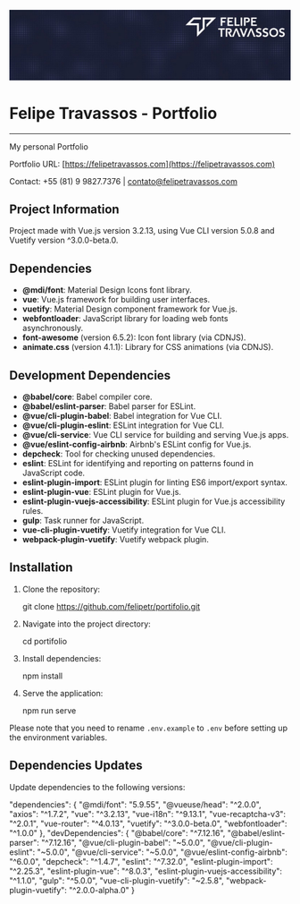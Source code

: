 ![Screenshot](https://github.com/felipetr/portfolio/blob/main/src/assets/images/cover.jpg?raw=true)

Felipe Travassos - Portfolio
============================

* * *

My personal Portfolio

Portfolio URL: [https://felipetravassos.com](https://felipetravassos.com)

Contact: +55 (81) 9 9827.7376 | contato@felipetravassos.com

Project Information
-------------------

Project made with Vue.js version 3.2.13, using Vue CLI version 5.0.8 and Vuetify version ^3.0.0-beta.0.

Dependencies
------------

*   **@mdi/font**: Material Design Icons font library.
*   **vue**: Vue.js framework for building user interfaces.
*   **vuetify**: Material Design component framework for Vue.js.
*   **webfontloader**: JavaScript library for loading web fonts asynchronously.
*   **font-awesome** (version 6.5.2): Icon font library (via CDNJS).
*   **animate.css** (version 4.1.1): Library for CSS animations (via CDNJS).

Development Dependencies
------------------------

*   **@babel/core**: Babel compiler core.
*   **@babel/eslint-parser**: Babel parser for ESLint.
*   **@vue/cli-plugin-babel**: Babel integration for Vue CLI.
*   **@vue/cli-plugin-eslint**: ESLint integration for Vue CLI.
*   **@vue/cli-service**: Vue CLI service for building and serving Vue.js apps.
*   **@vue/eslint-config-airbnb**: Airbnb's ESLint config for Vue.js.
*   **depcheck**: Tool for checking unused dependencies.
*   **eslint**: ESLint for identifying and reporting on patterns found in JavaScript code.
*   **eslint-plugin-import**: ESLint plugin for linting ES6 import/export syntax.
*   **eslint-plugin-vue**: ESLint plugin for Vue.js.
*   **eslint-plugin-vuejs-accessibility**: ESLint plugin for Vue.js accessibility rules.
*   **gulp**: Task runner for JavaScript.
*   **vue-cli-plugin-vuetify**: Vuetify integration for Vue CLI.
*   **webpack-plugin-vuetify**: Vuetify webpack plugin.

Installation
------------

1.  Clone the repository:

    git clone https://github.com/felipetr/portifolio.git

2.  Navigate into the project directory:

    cd portifolio

3.  Install dependencies:

    npm install

4.  Serve the application:

    npm run serve

Please note that you need to rename `.env.example` to `.env` before setting up the environment variables.

Dependencies Updates
--------------------

Update dependencies to the following versions:

"dependencies": {
  "@mdi/font": "5.9.55",
  "@vueuse/head": "^2.0.0",
  "axios": "^1.7.2",
  "vue": "^3.2.13",
  "vue-i18n": "^9.13.1",
  "vue-recaptcha-v3": "^2.0.1",
  "vue-router": "^4.0.13",
  "vuetify": "^3.0.0-beta.0",
  "webfontloader": "^1.0.0"
},
"devDependencies": {
  "@babel/core": "^7.12.16",
  "@babel/eslint-parser": "^7.12.16",
  "@vue/cli-plugin-babel": "~5.0.0",
  "@vue/cli-plugin-eslint": "~5.0.0",
  "@vue/cli-service": "~5.0.0",
  "@vue/eslint-config-airbnb": "^6.0.0",
  "depcheck": "^1.4.7",
  "eslint": "^7.32.0",
  "eslint-plugin-import": "^2.25.3",
  "eslint-plugin-vue": "^8.0.3",
  "eslint-plugin-vuejs-accessibility": "^1.1.0",
  "gulp": "^5.0.0",
  "vue-cli-plugin-vuetify": "~2.5.8",
  "webpack-plugin-vuetify": "^2.0.0-alpha.0"
}
